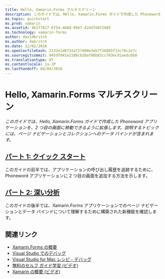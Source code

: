 ```yaml
---
title: Hello, Xamarin.Forms マルチスクリーン
description: このガイドでは、Hello, Xamarin.Forms ガイドで作成した Phoneword アプリケーションを、2 つ目の画面に移動できるように拡張します。 説明するトピックには、ページ ナビゲーションとコレクションへのデータ バインドが含まれます。
ms.topic: quickstart
ms.prod: xamarin
ms.assetid: 4b1f7817-6754-4b8d-9567-424d7d8f2b05
ms.technology: xamarin-forms
author: davidbritch
ms.author: dabritch
ms.date: 12/02/2016
ms.openlocfilehash: 2132e1d0732a727d90e3eb7f36085f13c78c2e7c
ms.sourcegitcommit: 945df041e2180cb20af08b83cc703ecd1aedc6b0
ms.translationtype: HT
ms.contentlocale: ja-JP
ms.lasthandoff: 04/04/2018
---
```

# <a name="hello-xamarinforms-multiscreen"></a>Hello, Xamarin.Forms マルチスクリーン

_このガイドでは、Hello, Xamarin.Forms ガイドで作成した Phoneword アプリケーションを、2 つ目の画面に移動できるように拡張します。説明するトピックには、ページ ナビゲーションとコレクションへのデータ バインドが含まれます。_

## <a name="part-1-quickstartxamarin-formsget-startedhello-xamarin-forms-multiscreenquickstartmd"></a>[パート 1: クイック スタート](~/xamarin-forms/get-started/hello-xamarin-forms-multiscreen/quickstart.md)

このガイドの前半では、アプリケーションの呼び出し履歴を追跡するために、Phoneword アプリケーションに 2 つ目の画面を追加する方法を示します。

## <a name="part-2-deep-divexamarin-formsget-startedhello-xamarin-forms-multiscreendeepdivemd"></a>[パート 2: 深い分析](~/xamarin-forms/get-started/hello-xamarin-forms-multiscreen/deepdive.md)

このガイドの後半では、Xamarin.Forms アプリケーションでのページ ナビゲーションとデータ バインドについて理解するために構築された新機能を確認します。


## <a name="related-links"></a>関連リンク

- [Xamarin.Forms の概要](~/xamarin-forms/get-started/introduction-to-xamarin-forms.md)
- [Visual Studio でのデバッグ](http://msdn.microsoft.com/library/k0k771bt%28v=vs.90%29.aspx)
- [Visual Studio for Mac レシピ - デバッグ](https://developer.xamarin.com/recipes/cross-platform/ide/debugging/)
- [無料のセルフ ガイド学習 (ビデオ)](https://university.xamarin.com/self-guided)
- [Xamarin の概要 (ビデオ)](https://developer.xamarin.com/videos/)
